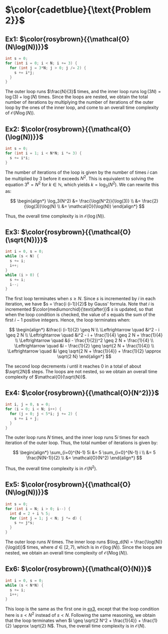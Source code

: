 # $\color{cadetblue}{\text{Problem 2}}$

## Ex1: $\color{rosybrown}{{\mathcal{O}(N\log(N))}}$

```c
int s = 0;
for (int i = 0; i < N; i += 3) {
  for (int j = 3*N; j > 0; j /= 2) {
    s += i*j;
  }
}
```

The outer loop runs $\frac{N}{3}$ times, and the inner loop runs $\log(3N) = \log(3) + \log(N)$ times. Since the loops are nested, we obtain the total number of iterations by multiplying the number of iterations of the outer loop by the ones of the inner loop, and come to an overall time complexity of $\mathcal{O}(N\log(N))$.

## Ex2: $\color{rosybrown}{{\mathcal{O}(\log(N))}}$

```c
int s = 0;
for (int i = 1; i < N*N; i *= 3) {
  s += i*i;
}
```

The number of iterations of the loop is given by the number of times $i$ can be multiplied by 3 before it exceeds $N^2$. This is equivalent to solving the equation $3^k = N^2$ for $k \in \mathbb{N}$, which yields $k = \log_3(N^2)$. We can rewrite this as:

$$
\begin{align*}
\log_3(N^2) &= \frac{\log(N^2)}{\log(3)} \\
&= \frac{2}{\log(3)}\log(N) \\
&= \mathcal{O}(\log(N))
\end{align*}
$$

Thus, the overall time complexity is in $\mathcal{O}(\log(N))$.

## Ex3: $\color{rosybrown}{{\mathcal{O}(\sqrt{N})}}$

```c
int i = 0, s = 0;
while (s < N) {
  s += i;
  i++;
}
while (i > 0) {
  s += i;
  i--;
}
```

The first loop terminates when $s \geq N$. Since $s$ is incremented by $i$ in each iteration, we have $s = \frac{i (i-1)}{2}$ by Gauss' formula. Note that $i$ is incremented $\color{mediumorchid}{\text{after}}$ $s$ is updated, so that when the loop condition is checked, the value of $s$ equals the sum of the first $i - 1$ positive integers. Hence, the loop terminates when:

$$
\begin{align*}
&\frac{i (i-1)}{2} \geq N \\
\Leftrightarrow \quad &i^2 - i \geq 2 N \\
\Leftrightarrow \quad &i^2 - i + \frac{1}{4} \geq 2 N + \frac{1}{4} \\
\Leftrightarrow \quad &(i - \frac{1}{2})^2 \geq 2 N + \frac{1}{4} \\
\Leftrightarrow \quad &i - \frac{1}{2} \geq \sqrt{2 N + \frac{1}{4}} \\
\Leftrightarrow \quad &i \geq \sqrt{2 N + \frac{1}{4}} + \frac{1}{2} \approx \sqrt{2 N}
\end{align*}
$$

The second loop decrements $i$ until it reaches 0 in a total of about $\sqrt{2N}$ steps. The loops are not nested, so we obtain an overall time complexity of $\mathcal{O}(\sqrt{N})$.

## Ex4: $\color{rosybrown}{{\mathcal{O}(N^2)}}$

```c
int i, j = 0, s = 0;
for (i = 0; i < N; i++) {
  for (j = 0; j < 5*i; j += 2) {
    s += i + j;
  }
}
```

The outer loop runs $N$ times, and the inner loop runs $5i$ times for each iteration of the outer loop. Thus, the total number of iterations is given by:

$$
\begin{align*}
\sum_{i=0}^{N-1} 5i &= 5 \sum_{i=0}^{N-1} i \\
&= 5 \frac{N(N-1)}{2} \\
&= \mathcal{O}(N^2)
\end{align*}
$$

Thus, the overall time complexity is in $\mathcal{O}(N^2)$.

## Ex5: $\color{rosybrown}{{\mathcal{O}(N\log(N))}}$

```c
int s = 0;
for (int i = N; i > 0; i--) {
  int d = 2 + i % 5;
  for (int j = 1; j < N; j *= d) {
    s += j*s;
  }
}
```

The outer loop runs $N$ times. The inner loop runs $\log_d(N) = \frac{\log(N)}{\log(d)}$ times, where $d \in \left[2, 7\right)$, which is in $\mathcal{O}(\log(N))$. Since the loops are nested, we obtain an overall time complexity of $\mathcal{O}(N\log(N))$.

## Ex6: $\color{rosybrown}{{\mathcal{O}(N)}}$

```c
int i = 0, s = 0;
while (s < N*N) {
  s += i;
  i++;
}
```

This loop is the same as the first one in [ex3](https://github.com/pl3onasm/Imperative-programming/blob/main/IP-Finals/2017/problem2.md#ex3-colorrosybrownmathcalosqrtn), except that the loop condition here is $s < N^2$ instead of $s < N$. Following the same reasoning, we obtain that the loop terminates when $i \geq \sqrt{2 N^2 + \frac{1}{4}} + \frac{1}{2} \approx \sqrt{2} N$. Thus, the overall time complexity is in $\mathcal{O}(N)$.
